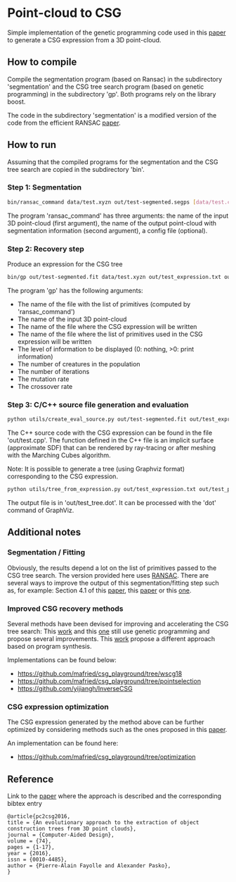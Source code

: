 # Point-cloud to CSG 
Simple implementation of the genetic programming code used in this [paper](https://doi.org/10.1016/j.cad.2016.01.001) to generate a CSG expression from a 3D point-cloud. 


## How to compile
Compile the segmentation program (based on Ransac) in the subdirectory 'segmentation' and the CSG tree search program (based on genetic programming) in the subdirectory 'gp'. 
Both programs rely on the library boost. 

The code in the subdirectory 'segmentation' is a modified version of the code from the efficient RANSAC [paper](https://doi.org/10.1111/j.1467-8659.2007.01016.x).


## How to run
Assuming that the compiled programs for the segmentation and the CSG tree search are copied in the subdirectory 'bin'. 

### Step 1: Segmentation
```bash
bin/ransac_command data/test.xyzn out/test-segmented.segps [data/test.conf] > out/log.txt
```
The program 'ransac_command' has three arguments: the name of the input 3D point-cloud (first argument), the name of the output point-cloud with segmentation information (second argument), a config file (optional). 

### Step 2: Recovery step
Produce an expression for the CSG tree
```bash
bin/gp out/test-segmented.fit data/test.xyzn out/test_expression.txt out/test_primitives.txt 1 150 1000 0.3 0.4 > out/gplog.txt
```
The program 'gp' has the following arguments:
* The name of the file with the list of primitives (computed by 'ransac_command')
* The name of the input 3D point-cloud 
* The name of the file where the CSG expression will be written 
* The name of the file where the list of primitives used in the CSG expression will be written 
* The level of information to be displayed (0: nothing, >0: print information) 
* The number of creatures in the population 
* The number of iterations 
* The mutation rate 
* The crossover rate 

### Step 3: C/C++ source file generation and evaluation
```bash
python utils/create_eval_source.py out/test-segmented.fit out/test_expression.txt out/test.cpp data/test.xyzn 
```
The C++ source code with the CSG expression can be found in the file 'out/test.cpp'. The function defined in the C++ file is an implicit surface (approximate SDF) that can be rendered by ray-tracing or after meshing with the Marching Cubes algorithm. 

Note: It is possible to generate a tree (using Graphviz format) corresponding to the CSG expression. 
```bash
python utils/tree_from_expression.py out/test_expression.txt out/test_primitives.txt out/test_tree.dot 
```
The output file is in 'out/test_tree.dot'. It can be processed with the 'dot' command of GraphViz. 


## Additional notes
### Segmentation / Fitting 
Obviously, the results depend a lot on the list of primitives passed to the CSG tree search. The version provided here uses [RANSAC](https://doi.org/10.1111/j.1467-8659.2007.01016.x). There are several ways to improve the output of this segmentation/fitting step such as, for example: Section 4.1 of this [paper](https://doi.org/10.1145/3272127.3275006), this [paper](https://doi.org/10.5220/0008870600380048) or this [one](https://doi.org/10.5220/0010297100750084). 

### Improved CSG recovery methods 
Several methods have been devised for improving and accelerating the CSG tree search: This [work](https://doi.org/10.24132/CSRN.2018.2802.5) and this [one](https://doi.org/10.1145/3321707.3321771) still use genetic programming and propose several improvements. This [work](https://doi.org/10.1145/3272127.3275006) propose a different approach based on program synthesis. 

Implementations can be found below: 
- https://github.com/mafried/csg_playground/tree/wscg18
- https://github.com/mafried/csg_playground/tree/pointselection 
- https://github.com/yijiangh/InverseCSG 


### CSG expression optimization 
The CSG expression generated by the method above can be further optimized by considering methods such as the ones proposed in this [paper](https://doi.org/10.24132/CSRN.2020.3001.10). 

An implementation can be found here: 
- https://github.com/mafried/csg_playground/tree/optimization 


## Reference 
Link to the [paper](https://doi.org/10.1016/j.cad.2016.01.001) where the approach is described and the corresponding bibtex entry
```
@article{pc2csg2016,
title = {An evolutionary approach to the extraction of object construction trees from 3D point clouds},
journal = {Computer-Aided Design},
volume = {74},
pages = {1-17},
year = {2016},
issn = {0010-4485},
author = {Pierre-Alain Fayolle and Alexander Pasko},
}
```
